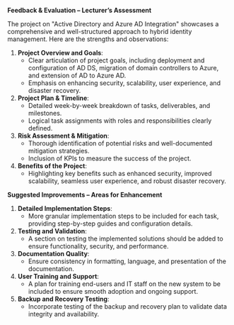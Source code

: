 **Feedback & Evaluation – Lecturer’s Assessment**

The project on "Active Directory and Azure AD Integration" showcases a comprehensive and well-structured approach to hybrid identity management. Here are the strengths and observations:

1. **Project Overview and Goals**:
    - Clear articulation of project goals, including deployment and configuration of AD DS, migration of domain controllers to Azure, and extension of AD to Azure AD.
    - Emphasis on enhancing security, scalability, user experience, and disaster recovery.
2. **Project Plan & Timeline**:
    - Detailed week-by-week breakdown of tasks, deliverables, and milestones.
    - Logical task assignments with roles and responsibilities clearly defined.
3. **Risk Assessment & Mitigation**:
    - Thorough identification of potential risks and well-documented mitigation strategies.
    - Inclusion of KPIs to measure the success of the project.
4. **Benefits of the Project**:
    - Highlighting key benefits such as enhanced security, improved scalability, seamless user experience, and robust disaster recovery.

**Suggested Improvements – Areas for Enhancement**

1. **Detailed Implementation Steps**:
    - More granular implementation steps to be included for each task, providing step-by-step guides and configuration details.
2. **Testing and Validation**:
    - A section on testing the implemented solutions should be added to ensure functionality, security, and performance.
3. **Documentation Quality**:
    - Ensure consistency in formatting, language, and presentation of the documentation.
4. **User Training and Support**:
    - A plan for training end-users and IT staff on the new system to be included to ensure smooth adoption and ongoing support.
5. **Backup and Recovery Testing**:
    - Incorporate testing of the backup and recovery plan to validate data integrity and availability.
